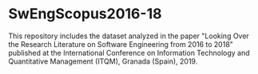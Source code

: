 # SwEngScopus2016-18

This repository includes the dataset analyzed in the paper "Looking Over the Research Literature on Software Engineering from 2016 to 2018" 
published at the International Conference on Information Technology and Quantitative Management (ITQM), Granada (Spain), 2019.

